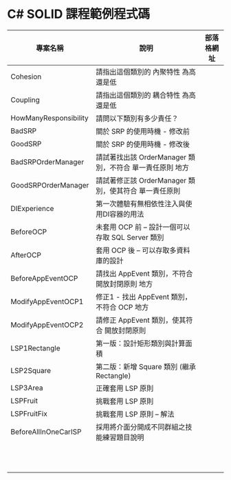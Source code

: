 # C# SOLID 課程範例程式碼

|專案名稱|說明|部落格網址|
|-|-|-|
|Cohesion|請指出這個類別的 內聚特性 為高還是低||
|Coupling|請指出這個類別的 耦合特性 為高還是低||
|HowManyResponsibility|請問以下類別有多少責任？||
|BadSRP|關於 SRP 的使用時機 - 修改前||
|GoodSRP|關於 SRP 的使用時機 - 修改後||
|BadSRPOrderManager|請試著找出該 OrderManager 類別，不符合 單一責任原則 地方||
|GoodSRPOrderManager|請試著修正該 OrderManager 類別，使其符合 單一責任原則 ||
|DIExperience|第一次體驗有無相依性注入與使用DI容器的用法||
|BeforeOCP|未套用 OCP 前 – 設計一個可以存取 SQL Server 類別||
|AfterOCP|套用 OCP 後 – 可以存取多資料庫的設計||
|BeforeAppEventOCP|請找出 AppEvent 類別，不符合 開放封閉原則 地方||
|ModifyAppEventOCP1|修正1 - 找出 AppEvent 類別，不符合 OCP 地方||
|ModifyAppEventOCP2|請修正 AppEvent 類別，使其符合 開放封閉原則 ||
|LSP1Rectangle|第一版：設計矩形類別與計算面積||
|LSP2Square|第二版：新增 Square 類別 (繼承 Rectangle)||
|LSP3Area|正確套用 LSP 原則||
|LSPFruit|挑戰套用 LSP 原則||
|LSPFruitFix|挑戰套用 LSP 原則 – 解法||
|BeforeAllInOneCarISP|採用將介面分開成不同群組之技能練習題目說明||
||||
||||
||||
||||
||||
||||
||||
||||
||||
||||
||||

